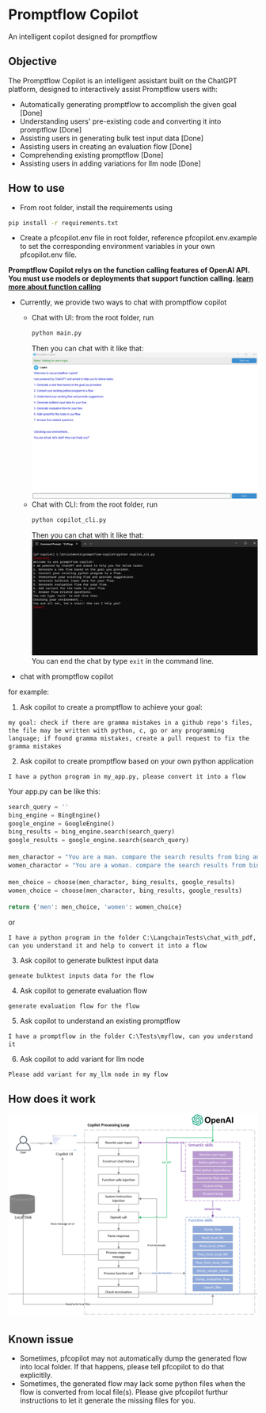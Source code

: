 # Promptflow Copilot

An intelligent copilot designed for promptflow

## Objective

The Promptflow Copilot is an intelligent assistant built on the ChatGPT platform, designed to interactively assist Promptflow users with:

- Automatically generating promptflow to accomplish the given goal [Done]
- Understanding users' pre-existing code and converting it into promptflow [Done]
- Assisting users in generating bulk test input data [Done]
- Assisting users in creating an evaluation flow [Done]
- Comprehending existing promptflow [Done]
- Assisting users in adding variations for llm node [Done]

## How to use

- From root folder, install the requirements using
```bash
pip install -r requirements.txt
```

- Create a pfcopilot.env file in root folder, reference pfcopilot.env.example to set the corresponding environment variables in your own pfcopilot.env file.

**Promptflow Copilot relys on the function calling features of OpenAI API. You must use models or deployments that support function calling. [learn more about function calling](https://openai.com/blog/function-calling-and-other-api-updates)**

- Currently, we provide two ways to chat with promptflow copilot
  - Chat with UI: from the root folder, run
    ```bash
    python main.py
    ```
    Then you can chat with it like that:
    ![CopilotUI](copilot_ui.png)
  - Chat with CLI: from the root folder, run
    ```bash
    python copilot_cli.py
    ```
    Then you can chat with it like that:
    ![CopilotCLI](copilot_cli.png)
    You can end the chat by type `exit` in the command line.

- chat with promptflow copilot

for example:

1. Ask copilot to create a promptflow to achieve your goal:
```
my goal: check if there are gramma mistakes in a github repo's files, the file may be written with python, c, go or any programming language; if found gramma mistakes, create a pull request to fix the gramma mistakes
```

2. Ask copilot to create promptflow based on your own python application
```
I have a python program in my_app.py, please convert it into a flow
```

Your app.py can be like this:
```python
search_query = ''
bing_engine = BingEngine()
google_engine = GoogleEngine()
bing_results = bing_engine.search(search_query)
google_results = google_engine.search(search_query)

men_charactor = "You are a man. compare the search results from bing and google, and choose the one you like."
women_charactor = "You are a woman. compare the search results from bing and google, and choose the one you like."

men_choice = choose(men_charactor, bing_results, google_results)
women_choice = choose(men_charactor, bing_results, google_results)

return {'men': men_choice, 'women': women_choice}
```

or
```
I have a python program in the folder C:\LangchainTests\chat_with_pdf, can you understand it and help to convert it into a flow
```

3. Ask copilot to generate bulktest input data
```
geneate bulktest inputs data for the flow
```

4. Ask copilot to generate evaluation flow
```
generate evaluation flow for the flow
```

5. Ask copilot to understand an existing promptflow
```
I have a promptflow in the folder C:\Tests\myflow, can you understand it
```

6. Ask copilot to add variant for llm node
```
Please add variant for my_llm node in my flow
```

## How does it work

![CopilotArch](architecture.png)

## Known issue

- Sometimes, pfcopilot may not automatically dump the generated flow into local folder. If that happens, please tell pfcopilot to do that explicitlly.
- Sometimes, the generated flow may lack some python files when the flow is converted from local file(s). Please give pfcopilot furthur instructions to let it generate the missing files for you.
